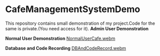 # CafeManagementSystemDemo
This repository contains small demonstration of my project.Code for the same is private.(You need access for it).
**Admin User Demonstration**


**Normal User Demonstration**
[NormalUserCafe.webm](https://user-images.githubusercontent.com/85882229/205450461-04ba8e5b-325f-45ca-8276-84329d5c985a.webm)



**Database and Code Recording**
[DBAndCodeRecord.webm](https://user-images.githubusercontent.com/85882229/205450487-dd1d1f8d-f44e-4145-8b13-d34c6c2761fa.webm)


